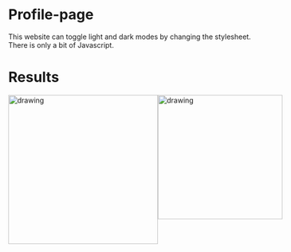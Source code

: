 # Profile-page
This website can toggle light and dark modes by changing the stylesheet. There is only a bit of Javascript.

# Results

<div  style="display: flex">
    <img src="https://lh3.googleusercontent.com/wVpIHfGjYq4995WknZGioDPW2m3ZTLLodDOC_RDvR7Fw58O8O1I9XVXLCp1fVdvUKLLD-Ns2vNyjemlDvwLuC63riaMorrDTG9ERozqHmkdJa2G47N0DW8ejp6HyPxYDh9ZiV9Lzd90gx45ApFC46bg0_-nxvMYj6HugY6PUevNduWJatjsKZguC_kaithj9_uEn-hReoAcuZiCvK8MiVoKxwyW16LxA4ysKAcFo0uQFJcXbhYxxIUn_R9Sfq5IoKp9KeCRiIcH1qsN136uPLCWxILwJgVrBHO4vyMN1EqZhr8ePWyWyTXwgWWZctBsxCWHEuLDdBsjFF7xgoGVKMLtckKzBoRAGp8Olmv8mR9WwhlvV8lprFSiaXAraVXeW3RKWp0RMYSjorUYyX3okCTr6OZs1dJ7bQsp4LdlUqTF_aeNIEeKtGsU4Px4FQ_rt5zXOPywRGsxoqhiHIxIiUkKBYm9EL4pniSUKo7gZNjfabbPquBmoFTbbln-4kWagr9qwQSaeNE-Df1dDwpXk6ePV6eYIxPkxm04-2oppvDS5CQyu2pRZZb3cXbC1TgnNS_rd3ePPKzwTcjuMbHDiHw2cHI5JCVEgOpsGF0kF7JaGkr3hXQ4iKfNFpTzwCNION7AEcbtEWPajbzM2BJ5kOycNQrTSxn3t241AIWY_REaZVPhNlg30vzLfnqMYWSTv93gd5lp6ARvsaD2GJI_8Dx4E=w454-h485-no?authuser=0" alt="drawing" width="300"/>
  <img src="https://lh3.googleusercontent.com/f3bZa3hASDTaTEov3ZRGP750Sj2NLMBcwUKae1yHHUeLqvOA1w3PBigMj1_2Bpvv60OH9RPjSouCh7donxaDdYaSfyyH1lL6kdCErG-IHmt8EOZwdpNt5OT2KNPt4LwIhewDx3nO5M7TNOyVVSns2TVBnTWkMT-Bd9Sc3NqIv3gRei6QSHY8ulTEGfdYKGS89QH2NGQcvt_44-MjLzb6qyY7RI-ArVkaLKh8VpDBl_KYlR9wJZM_Ni45pA3hMEYp9MDbHsPRvpL2FBZz1h4qaJqb2yv67uhCzmYrElK7LOlKrINbPikpBFgdlFJB4lt0HL96z1oPJPa2vSUbrKXZzfsmQ1exReObDqwILmW7YX3T1cIBjEsw3EJs9SWgsXBrcK7R2FvzmCwRjzxXB6Smjqz1Ye4JObKecNm8zWY0-87QTCxLpOyZ_ymTDgYH1D9QjBZlQi3A_cYsth3HomJa0cuv3IYyl1wKeKnsuxVe_iUlCeyQnmBCTAp_Zw6x31EU3AtvCGIUletilFcByZRkijBBQmvtPbplEIzsm8GnUDJHc-AhLPVgTHrxdc4ZMMuPSmwcTDBzFi2iUuLa_K95TO_yrxt4lBLYZuAnEt6H_T1cAOQhXPEJiQbn6cjIhaVr9bqM0sC65UjEYr-SmA-AesiTjFdMF5k0wMeZy3Q4lBX1rwxHAD_pORrcTG6DzO6xMzjsvDSrPFRJv4nhFFeNLNWu=w427-h472-no?authuser=0" alt="drawing" width="250"/>
</div>

